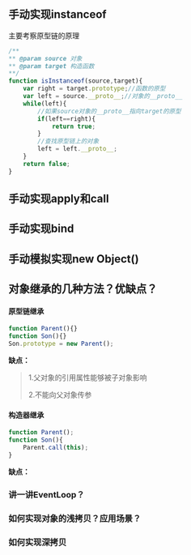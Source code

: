 ## 手动实现instanceof

主要考察原型链的原理

```javascript
/**
** @param source 对象
** @param target 构造函数
**/
function isInstanceof(source,target){
    var right = target.prototype;//函数的原型
    var left = source.__proto__;//对象的__proto__
    while(left){
        //如果source对象的__proto__指向target的原型
        if(left==right){
            return true;
        }
        //查找原型链上的对象
        left = left.__proto__;
    }
    return false;
}
```



## 手动实现apply和call





## 手动实现bind





## 手动模拟实现new Object()





## 对象继承的几种方法？优缺点？

#### 原型链继承

```javascript
function Parent(){}
function Son(){}
Son.prototype = new Parent();
```

**缺点：**

> 1.父对象的引用属性能够被子对象影响
>
> 2.不能向父对象传参

#### 构造器继承

```javascript
function Parent();
function Son(){
    Parent.call(this);
}
```

**缺点：**

> 





### 讲一讲EventLoop？



### 如何实现对象的浅拷贝？应用场景？



### 如何实现深拷贝









